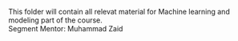 This folder will contain all relevat material for Machine learning and modeling part of the course. <br />
Segment Mentor: Muhammad Zaid
